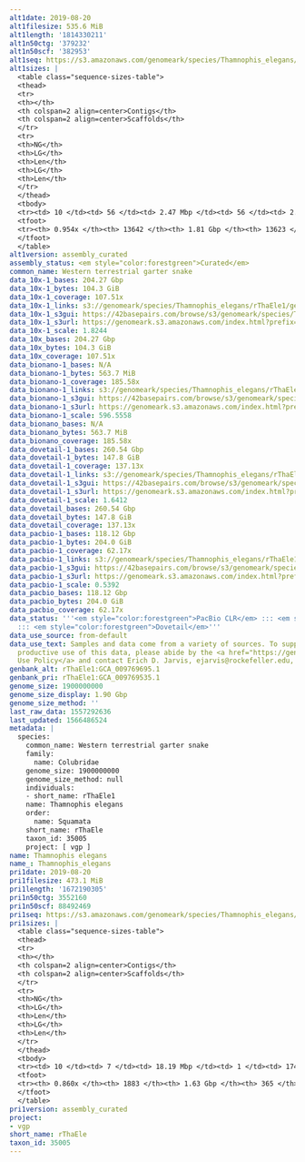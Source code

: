 ```yaml
---
alt1date: 2019-08-20
alt1filesize: 535.6 MiB
alt1length: '1814330211'
alt1n50ctg: '379232'
alt1n50scf: '382953'
alt1seq: https://s3.amazonaws.com/genomeark/species/Thamnophis_elegans/rThaEle1/assembly_curated/rThaEle1.alt.cur.20190820.fasta.gz
alt1sizes: |
  <table class="sequence-sizes-table">
  <thead>
  <tr>
  <th></th>
  <th colspan=2 align=center>Contigs</th>
  <th colspan=2 align=center>Scaffolds</th>
  </tr>
  <tr>
  <th>NG</th>
  <th>LG</th>
  <th>Len</th>
  <th>LG</th>
  <th>Len</th>
  </tr>
  </thead>
  <tbody>
  <tr><td> 10 </td><td> 56 </td><td> 2.47 Mbp </td><td> 56 </td><td> 2.47 Mbp </td></tr><tr><td> 20 </td><td> 154 </td><td> 1.59 Mbp </td><td> 154 </td><td> 1.59 Mbp </td></tr><tr><td> 30 </td><td> 307 </td><td> 1.00 Mbp </td><td> 306 </td><td> 1.00 Mbp </td></tr><tr><td> 40 </td><td> 544 </td><td> 0.65 Mbp </td><td> 541 </td><td> 0.65 Mbp </td></tr><tr style="background-color:#cccccc;"><td> 50 </td><td> 928 </td><td> 379.23 Kbp </td><td> 922 </td><td> 382.95 Kbp </td></tr><tr><td> 60 </td><td> 1628 </td><td> 195.77 Kbp </td><td> 1616 </td><td> 198.48 Kbp </td></tr><tr><td> 70 </td><td> 3049 </td><td> 98.56 Kbp </td><td> 3027 </td><td> 99.07 Kbp </td></tr><tr><td> 80 </td><td> 5522 </td><td> 61.08 Kbp </td><td> 5490 </td><td> 61.30 Kbp </td></tr><tr><td> 90 </td><td> 9529 </td><td> 36.36 Kbp </td><td> 9480 </td><td> 36.54 Kbp </td></tr><tr><td> 100 </td><td> 0 </td><td>  </td><td> 0 </td><td>  </td></tr></tbody>
  <tfoot>
  <tr><th> 0.954x </th><th> 13642 </th><th> 1.81 Gbp </th><th> 13623 </th><th> 1.81 Gbp </th></tr>
  </tfoot>
  </table>
alt1version: assembly_curated
assembly_status: <em style="color:forestgreen">Curated</em>
common_name: Western terrestrial garter snake
data_10x-1_bases: 204.27 Gbp
data_10x-1_bytes: 104.3 GiB
data_10x-1_coverage: 107.51x
data_10x-1_links: s3://genomeark/species/Thamnophis_elegans/rThaEle1/genomic_data/10x/<br>
data_10x-1_s3gui: https://42basepairs.com/browse/s3/genomeark/species/Thamnophis_elegans/rThaEle1/genomic_data/10x/
data_10x-1_s3url: https://genomeark.s3.amazonaws.com/index.html?prefix=species/Thamnophis_elegans/rThaEle1/genomic_data/10x/
data_10x-1_scale: 1.8244
data_10x_bases: 204.27 Gbp
data_10x_bytes: 104.3 GiB
data_10x_coverage: 107.51x
data_bionano-1_bases: N/A
data_bionano-1_bytes: 563.7 MiB
data_bionano-1_coverage: 185.58x
data_bionano-1_links: s3://genomeark/species/Thamnophis_elegans/rThaEle1/genomic_data/bionano/<br>
data_bionano-1_s3gui: https://42basepairs.com/browse/s3/genomeark/species/Thamnophis_elegans/rThaEle1/genomic_data/bionano/
data_bionano-1_s3url: https://genomeark.s3.amazonaws.com/index.html?prefix=species/Thamnophis_elegans/rThaEle1/genomic_data/bionano/
data_bionano-1_scale: 596.5558
data_bionano_bases: N/A
data_bionano_bytes: 563.7 MiB
data_bionano_coverage: 185.58x
data_dovetail-1_bases: 260.54 Gbp
data_dovetail-1_bytes: 147.8 GiB
data_dovetail-1_coverage: 137.13x
data_dovetail-1_links: s3://genomeark/species/Thamnophis_elegans/rThaEle1/genomic_data/dovetail/<br>
data_dovetail-1_s3gui: https://42basepairs.com/browse/s3/genomeark/species/Thamnophis_elegans/rThaEle1/genomic_data/dovetail/
data_dovetail-1_s3url: https://genomeark.s3.amazonaws.com/index.html?prefix=species/Thamnophis_elegans/rThaEle1/genomic_data/dovetail/
data_dovetail-1_scale: 1.6412
data_dovetail_bases: 260.54 Gbp
data_dovetail_bytes: 147.8 GiB
data_dovetail_coverage: 137.13x
data_pacbio-1_bases: 118.12 Gbp
data_pacbio-1_bytes: 204.0 GiB
data_pacbio-1_coverage: 62.17x
data_pacbio-1_links: s3://genomeark/species/Thamnophis_elegans/rThaEle1/genomic_data/pacbio/<br>
data_pacbio-1_s3gui: https://42basepairs.com/browse/s3/genomeark/species/Thamnophis_elegans/rThaEle1/genomic_data/pacbio/
data_pacbio-1_s3url: https://genomeark.s3.amazonaws.com/index.html?prefix=species/Thamnophis_elegans/rThaEle1/genomic_data/pacbio/
data_pacbio-1_scale: 0.5392
data_pacbio_bases: 118.12 Gbp
data_pacbio_bytes: 204.0 GiB
data_pacbio_coverage: 62.17x
data_status: '''<em style="color:forestgreen">PacBio CLR</em> ::: <em style="color:forestgreen">10x</em>
  ::: <em style="color:forestgreen">Dovetail</em>'''
data_use_source: from-default
data_use_text: Samples and data come from a variety of sources. To support fair and
  productive use of this data, please abide by the <a href="https://genome10k.soe.ucsc.edu/data-use-policies/">Data
  Use Policy</a> and contact Erich D. Jarvis, ejarvis@rockefeller.edu, with any questions.
genbank_alt: rThaEle1:GCA_009769695.1
genbank_pri: rThaEle1:GCA_009769535.1
genome_size: 1900000000
genome_size_display: 1.90 Gbp
genome_size_method: ''
last_raw_data: 1557292636
last_updated: 1566486524
metadata: |
  species:
    common_name: Western terrestrial garter snake
    family:
      name: Colubridae
    genome_size: 1900000000
    genome_size_method: null
    individuals:
    - short_name: rThaEle1
    name: Thamnophis elegans
    order:
      name: Squamata
    short_name: rThaEle
    taxon_id: 35005
    project: [ vgp ]
name: Thamnophis elegans
name_: Thamnophis_elegans
pri1date: 2019-08-20
pri1filesize: 473.1 MiB
pri1length: '1672190305'
pri1n50ctg: 3552160
pri1n50scf: 88492469
pri1seq: https://s3.amazonaws.com/genomeark/species/Thamnophis_elegans/rThaEle1/assembly_curated/rThaEle1.pri.cur.20190820.fasta.gz
pri1sizes: |
  <table class="sequence-sizes-table">
  <thead>
  <tr>
  <th></th>
  <th colspan=2 align=center>Contigs</th>
  <th colspan=2 align=center>Scaffolds</th>
  </tr>
  <tr>
  <th>NG</th>
  <th>LG</th>
  <th>Len</th>
  <th>LG</th>
  <th>Len</th>
  </tr>
  </thead>
  <tbody>
  <tr><td> 10 </td><td> 7 </td><td> 18.19 Mbp </td><td> 1 </td><td> 174.86 Mbp </td></tr><tr><td> 20 </td><td> 20 </td><td> 12.51 Mbp </td><td> 2 </td><td> 152.01 Mbp </td></tr><tr><td> 30 </td><td> 39 </td><td> 7.58 Mbp </td><td> 3 </td><td> 145.13 Mbp </td></tr><tr><td> 40 </td><td> 70 </td><td> 5.07 Mbp </td><td> 4 </td><td> 142.85 Mbp </td></tr><tr style="background-color:#cccccc;"><td> 50 </td><td> 115 </td><td style="background-color:#88ff88;"> 3.55 Mbp </td><td> 6 </td><td style="background-color:#88ff88;"> 88.49 Mbp </td></tr><tr><td> 60 </td><td> 188 </td><td> 1.78 Mbp </td><td> 8 </td><td> 80.82 Mbp </td></tr><tr><td> 70 </td><td> 338 </td><td> 0.88 Mbp </td><td> 11 </td><td> 71.29 Mbp </td></tr><tr><td> 80 </td><td> 721 </td><td> 280.27 Kbp </td><td> 14 </td><td> 49.40 Mbp </td></tr><tr><td> 90 </td><td> 0 </td><td>  </td><td> 0 </td><td>  </td></tr><tr><td> 100 </td><td> 0 </td><td>  </td><td> 0 </td><td>  </td></tr></tbody>
  <tfoot>
  <tr><th> 0.860x </th><th> 1883 </th><th> 1.63 Gbp </th><th> 365 </th><th> 1.67 Gbp </th></tr>
  </tfoot>
  </table>
pri1version: assembly_curated
project:
- vgp
short_name: rThaEle
taxon_id: 35005
---
```

